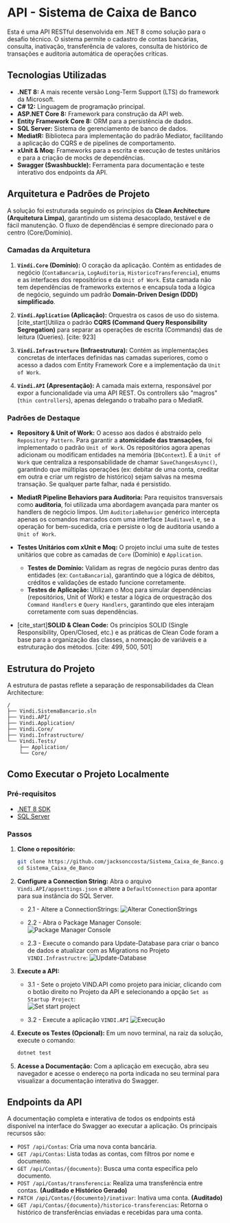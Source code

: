 # API - Sistema de Caixa de Banco

Esta é uma API RESTful desenvolvida em .NET 8 como solução para o desafio técnico. O sistema permite o cadastro de contas bancárias, consulta, inativação, transferência de valores, consulta de histórico de transações e auditoria automática de operações críticas.

## Tecnologias Utilizadas

* **.NET 8:** A mais recente versão Long-Term Support (LTS) do framework da Microsoft.
* **C# 12:** Linguagem de programação principal.
* **ASP.NET Core 8:** Framework para construção da API web.
* **Entity Framework Core 8:** ORM para a persistência de dados.
* **SQL Server:** Sistema de gerenciamento de banco de dados.
* **MediatR:** Biblioteca para implementação do padrão Mediator, facilitando a aplicação do CQRS e de pipelines de comportamento.
* **xUnit & Moq:** Frameworks para a escrita e execução de testes unitários e para a criação de mocks de dependências.
* **Swagger (Swashbuckle):** Ferramenta para documentação e teste interativo dos endpoints da API.

## Arquitetura e Padrões de Projeto

A solução foi estruturada seguindo os princípios da **Clean Architecture (Arquitetura Limpa)**, garantindo um sistema desacoplado, testável e de fácil manutenção. O fluxo de dependências é sempre direcionado para o centro (Core/Domínio).

### Camadas da Arquitetura

1.  **`Vindi.Core` (Domínio):** O coração da aplicação. Contém as entidades de negócio (`ContaBancaria`, `LogAuditoria`, `HistoricoTransferencia`), enums e as interfaces dos repositórios e da `Unit of Work`. Esta camada não tem dependências de frameworks externos e encapsula toda a lógica de negócio, seguindo um padrão **Domain-Driven Design (DDD) simplificado**.

2.  **`Vindi.Application` (Aplicação):** Orquestra os casos de uso do sistema. [cite_start]Utiliza o padrão **CQRS (Command Query Responsibility Segregation)** para separar as operações de escrita (Commands) das de leitura (Queries). [cite: 923]

3.  **`Vindi.Infrastructure` (Infraestrutura):** Contém as implementações concretas de interfaces definidas nas camadas superiores, como o acesso a dados com Entity Framework Core e a implementação da `Unit of Work`.

4.  **`Vindi.API` (Apresentação):** A camada mais externa, responsável por expor a funcionalidade via uma API REST. Os controllers são "magros" (`thin controllers`), apenas delegando o trabalho para o MediatR.

### Padrões de Destaque

* **Repository & Unit of Work:** O acesso aos dados é abstraído pelo `Repository Pattern`. Para garantir a **atomicidade das transações**, foi implementado o padrão `Unit of Work`. Os repositórios agora apenas adicionam ou modificam entidades na memória (`DbContext`). É a `Unit of Work` que centraliza a responsabilidade de chamar `SaveChangesAsync()`, garantindo que múltiplas operações (ex: debitar de uma conta, creditar em outra e criar um registro de histórico) sejam salvas na mesma transação. Se qualquer parte falhar, nada é persistido.

* **MediatR Pipeline Behaviors para Auditoria:** Para requisitos transversais como **auditoria**, foi utilizada uma abordagem avançada para manter os handlers de negócio limpos. Um `AuditoriaBehavior` genérico intercepta apenas os comandos marcados com uma interface `IAuditavel` e, se a operação for bem-sucedida, cria e persiste o log de auditoria usando a `Unit of Work`.

* **Testes Unitários com xUnit e Moq:** O projeto inclui uma suíte de testes unitários que cobre as camadas de `Core` (Domínio) e `Application`.
    * **Testes de Domínio:** Validam as regras de negócio puras dentro das entidades (ex: `ContaBancaria`), garantindo que a lógica de débitos, créditos e validações de estado funcione corretamente.
    * **Testes de Aplicação:** Utilizam o Moq para simular dependências (repositórios, Unit of Work) e testar a lógica de orquestração dos `Command Handlers` e `Query Handlers`, garantindo que eles interajam corretamente com suas dependências.

* [cite_start]**SOLID & Clean Code:** Os princípios SOLID (Single Responsibility, Open/Closed, etc.) e as práticas de Clean Code foram a base para a organização das classes, a nomeação de variáveis e a estruturação dos métodos. [cite: 499, 500, 501]

## Estrutura do Projeto

A estrutura de pastas reflete a separação de responsabilidades da Clean Architecture:

```
/
├── Vindi.SistemaBancario.sln
├── Vindi.API/
├── Vindi.Application/
├── Vindi.Core/
├── Vindi.Infrastructure/
└── Vindi.Tests/
    ├── Application/
    └── Core/
```

## Como Executar o Projeto Localmente

### Pré-requisitos
* [.NET 8 SDK](https://dotnet.microsoft.com/download/dotnet/8.0)
* [SQL Server](https://www.microsoft.com/sql-server/sql-server-downloads)

### Passos
1.  **Clone o repositório:**
    ```bash
    git clone https://github.com/jacksonccosta/Sistema_Caixa_de_Banco.git
    cd Sistema_Caixa_de_Banco
    ```

2.  **Configure a Connection String:**
    Abra o arquivo `Vindi.API/appsettings.json` e altere a `DefaultConnection` para apontar para sua instância do SQL Server.
    * 2.1 - Altere a ConnectionStrings:
    ![Alterar ConectionStrings](images/CN.png)

    * 2.2 - Abra o Package Manager Console:
    ![Package Manager Console](images/PMG.png)

    * 2.3 - Execute o comando para Update-Database para criar o banco de dados e atualizar com as Migrations no Projeto `VINDI.Infrastructre`:
    ![Update-Database](images/UD.png)


3.  **Execute a API:**
    * 3.1 - Sete o projeto VIND.API como projeto para iniciar, clicando com o botão direito no Projeto da API e selecionando a opção `Set as Startup Project`:    
    ![Set start project](images/sST.png)

    * 3.2 - Execute a aplicação `VINDI.API`
    ![Execução](images/EX.png)

4.  **Execute os Testes (Opcional):**
    Em um novo terminal, na raiz da solução, execute o comando:
    ```bash
    dotnet test
    ```

5.  **Acesse a Documentação:**
    Com a aplicação em execução, abra seu navegador e acesse o endereço na porta indicada no seu terminal para visualizar a documentação interativa do Swagger.

## Endpoints da API

A documentação completa e interativa de todos os endpoints está disponível na interface do Swagger ao executar a aplicação. Os principais recursos são:

* `POST /api/Contas`: Cria uma nova conta bancária.
* `GET /api/Contas`: Lista todas as contas, com filtros por nome e documento.
* `GET /api/Contas/{documento}`: Busca uma conta específica pelo documento.
* `POST /api/Contas/transferencia`: Realiza uma transferência entre contas. **(Auditado e Histórico Gerado)**
* `PATCH /api/Contas/{documento}/inativar`: Inativa uma conta. **(Auditado)**
* `GET /api/Contas/{documento}/historico-transferencias`: Retorna o histórico de transferências enviadas e recebidas para uma conta.
